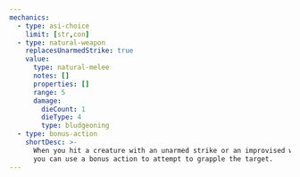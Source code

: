 ```yaml
---
mechanics:
  - type: asi-choice
    limit: [str,con]
  - type: natural-weapon
    replacesUnarmedStrike: true
    value:
      type: natural-melee
      notes: []
      properties: []
      range: 5
      damage:
        dieCount: 1
        dieType: 4
        type: bludgeoning
  - type: bonus-action
    shortDesc: >-
      When you hit a creature with an unarmed strike or an improvised weapon on your turn,
      you can use a bonus action to attempt to grapple the target.
---
```

